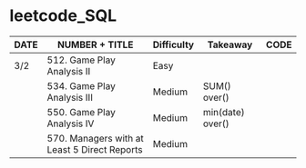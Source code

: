 # leetcode_SQL

| DATE | NUMBER + TITLE | Difficulty | Takeaway | CODE |
| --- | --- | --- | --- | --- |
| 3/2 | 512. Game Play Analysis II | Easy | | |
|     | 534. Game Play Analysis III | Medium | SUM() over() | |
|     | 550. Game Play Analysis IV | Medium | min(date) over() | |
|     | 570. Managers with at Least 5 Direct Reports | Medium | | |

